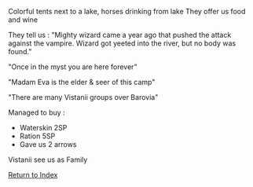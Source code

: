 Colorful tents next to a lake, horses drinking from lake
They offer us food and wine

They tell us :
"Mighty wizard came a year ago that pushed the  attack against the vampire.
Wizard got yeeted into the river, but no body was found."

"Once in the myst you are here forever"

"Madam Eva is the elder & seer of this camp"

"There are many Vistanii  groups over Barovia"

Managed to buy :
- Waterskin 2SP
- Ration 5SP
- Gave us 2 arrows

Vistanii see us as Family

[Return to Index](_index)